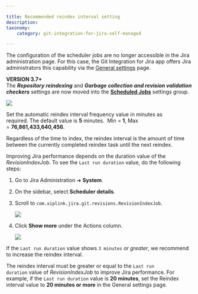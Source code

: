 ```yaml
---

title: Recommended reindex interval setting
description:
taxonomy:
    category: git-integration-for-jira-self-managed

---
```

The configuration of the scheduler jobs are no longer accessible in the Jira administration page. For this case, the Git Integration for Jira app offers Jira administrators this capability via the [General settings](/git-integration-for-jira-self-managed/General-settings) page.

<div class="bbb-callout bbb--note">
    <div class="irow">
    <div class="ilogobox">
        <span class="logoimg"></span>
    </div>
    <div class="imsgbox">
        <b>VERSION 3.7+</b><br>
        The <b><i>Repository reindexing</i></b> and <b><i>Garbage collection and revision validation checkers</i></b> settings are now moved into the <a href='/git-integration-for-jira-self-managed/scheduled-jobs/'><b>Scheduled Jobs</b></a> settings group.
    </div>
    </div>
</div>

![](https://bigbrassband.atlassian.net/wiki/download/thumbnails/1930396353/gitserver-gencfg-scheduled-jobs-repo-ridx-cfg.png?version=1&modificationDate=1630642790933&cacheVersion=1&api=v2&width=680&height=269)

Set the automatic reindex interval frequency value in minutes as required. The default value is **5** minutes.  Min = **1**, Max = **76,861,433,640,456**.

Regardless of the time to index, the reindex interval is the amount of time between the currently completed reindex task until the next reindex.

Improving Jira performance depends on the duration value of the _RevisionIndexJob_. To see the `Last run duration` value, do the following steps:

1.  Go to Jira Administration ➜ **System**.

2.  On the sidebar, select **Scheduler details**.

3.  Scroll to `com.xiplink.jira.git.revisions.RevisionIndexJob`.

    ![](https://bigbrassband.atlassian.net/wiki/download/thumbnails/1930396353/ira-system-sched-details-revidxjob-item(c).png?version=1&modificationDate=1630642790449&cacheVersion=1&api=v2&width=646&height=163)
4.  Click **Show more** under the Actions column.

    ![](https://bigbrassband.atlassian.net/wiki/download/thumbnails/1930396353/jira-system-sched-details-revisionindexjob(c).png?version=1&modificationDate=1630642790693&cacheVersion=1&api=v2&width=646&height=202)

If the `Last run duration` value shows `3 minutes` _or greater_, we recommend to increase the reindex interval.

<div class="bbb-callout bbb--tip">
    <div class="irow">
    <div class="ilogobox">
        <span class="logoimg"></span>
    </div>
    <div class="imsgbox">
        The reindex interval must be greater or equal to the <code>Last run duration</code> value of <i>RevisionIndexJob</i> to improve Jira performance. For example, if the <code>Last run duration</code> value is <b>20 minutes</b>, set the Reindex interval value to <b>20 minutes or more</b> in the General settings page.
    </div>
    </div>
</div>



